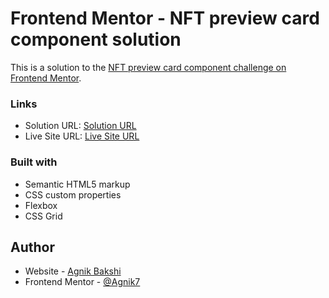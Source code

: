 # Frontend Mentor - NFT preview card component solution

This is a solution to the [NFT preview card component challenge on Frontend Mentor](https://www.frontendmentor.io/challenges/nft-preview-card-component-SbdUL_w0U).

### Links

- Solution URL: [Solution URL](https://www.frontendmentor.io/solutions/responsive-nft-preview-card-component-using-html5-and-css3-HcXBE5Sgkj)
- Live Site URL: [Live Site URL](https://agnik7.github.io/nft-card-component-frontend-mentor/)

### Built with

- Semantic HTML5 markup
- CSS custom properties
- Flexbox
- CSS Grid



## Author

- Website - [Agnik Bakshi](https://agnik-bakshi-portfolio.netlify.app/)
- Frontend Mentor - [@Agnik7](https://www.frontendmentor.io/profile/Agnik7)

